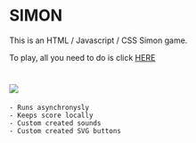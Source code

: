 # **SIMON**

This is an HTML / Javascript / CSS Simon game.

To play, all you need to do is click [HERE](https://stulldude.github.io/Simon/)

# <img lat="WOAH" src="https://i.imgur.com/D6kZ8SC.png">

    - Runs asynchronysly
    - Keeps score locally
    - Custom created sounds
    - Custom created SVG buttons

